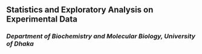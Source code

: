 ## Statistics and Exploratory Analysis on Experimental Data 
### *Department of Biochemistry and Molecular Biology, University of Dhaka* <br> 
